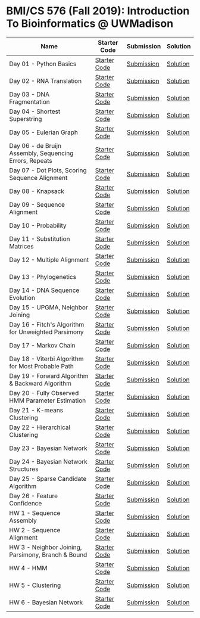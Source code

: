 # BMI/CS 576 (Fall 2019): Introduction To Bioinformatics @ UWMadison

| Name | Starter Code | Submission | Solution |
| --- | --- | --- | --- |
|Day 01 - Python Basics|[Starter Code](Day%2001%20-%20Python%20Basics/Starter)|[Submission](Day%2001%20-%20Python%20Basics/Submission)|[Solution](Day%2001%20-%20Python%20Basics/Solution)
|Day 02 - RNA Translation|[Starter Code](Day%2002%20-%20RNA%20Translation/Starter)|[Submission](Day%2002%20-%20RNA%20Translation/Submission)|[Solution](Day%2002%20-%20RNA%20Translation/Solution)
|Day 03 - DNA Fragmentation|[Starter Code](Day%2003%20-%20DNA%20Fragmentation/Starter)|[Submission](Day%2003%20-%20DNA%20Fragmentation/Submission)|[Solution](Day%2003%20-%20DNA%20Fragmentation/Solution)
|Day 04 - Shortest Superstring|[Starter Code](Day%2004%20-%20Shortest%20Superstring/Starter)|[Submission](Day%2004%20-%20Shortest%20Superstring/Submission)|[Solution](Day%2004%20-%20Shortest%20Superstring/Solution)
|Day 05 - Eulerian Graph|[Starter Code](Day%2005%20-%20Eulerian%20Graph/Starter)|[Submission](Day%2005%20-%20Eulerian%20Graph/Submission)|[Solution](Day%2005%20-%20Eulerian%20Graph/Solution)
|Day 06 - de Bruijn Assembly, Sequencing Errors, Repeats|[Starter Code](Day%2006%20-%20de%20Bruijn%20Assembly%2C%20Sequencing%20Errors%2C%20Repeats/Starter)|[Submission](Day%2006%20-%20de%20Bruijn%20Assembly%2C%20Sequencing%20Errors%2C%20Repeats/Submission)|[Solution](Day%2006%20-%20de%20Bruijn%20Assembly%2C%20Sequencing%20Errors%2C%20Repeats/Solution)
|Day 07 - Dot Plots, Scoring Sequence Alignment|[Starter Code](Day%2007%20-%20Dot%20Plots%2C%20Scoring%20Sequence%20Alignment/Starter)|[Submission](Day%2007%20-%20Dot%20Plots%2C%20Scoring%20Sequence%20Alignment/Submission)|[Solution](Day%2007%20-%20Dot%20Plots%2C%20Scoring%20Sequence%20Alignment/Solution)
|Day 08 - Knapsack|[Starter Code](Day%2008%20-%20Knapsack/Starter)|[Submission](Day%2008%20-%20Knapsack/Submission)|[Solution](Day%2008%20-%20Knapsack/Solution)
|Day 09 - Sequence Alignment|[Starter Code](Day%2009%20-%20Sequence%20Alignment/Starter)|[Submission](Day%2009%20-%20Sequence%20Alignment/Submission)|[Solution](Day%2009%20-%20Sequence%20Alignment/Solution)
|Day 10 - Probability|[Starter Code](Day%2010%20-%20Probability/Starter)|[Submission](Day%2010%20-%20Probability/Submission)|[Solution](Day%2010%20-%20Probability/Solution)
|Day 11 - Substitution Matrices|[Starter Code](Day%2011%20-%20Substitution%20Matrices/Starter)|[Submission](Day%2011%20-%20Substitution%20Matrices/Submission)|[Solution](Day%2011%20-%20Substitution%20Matrices/Solution)
|Day 12 - Multiple Alignment|[Starter Code](Day%2012%20-%20Multiple%20Alignment/Starter)|[Submission](Day%2012%20-%20Multiple%20Alignment/Submission)|[Solution](Day%2012%20-%20Multiple%20Alignment/Solution)
|Day 13 - Phylogenetics|[Starter Code](Day%2013%20-%20Phylogenetics/Starter)|[Submission](Day%2013%20-%20Phylogenetics/Submission)|[Solution](Day%2013%20-%20Phylogenetics/Solution)
|Day 14 - DNA Sequence Evolution|[Starter Code](Day%2014%20-%20DNA%20Sequence%20Evolution/Starter)|[Submission](Day%2014%20-%20DNA%20Sequence%20Evolution/Submission)|[Solution](Day%2014%20-%20DNA%20Sequence%20Evolution/Solution)
|Day 15 - UPGMA, Neighbor Joining|[Starter Code](Day%2015%20-%20UPGMA%2C%20Neighbor%20Joining/Starter)|[Submission](Day%2015%20-%20UPGMA%2C%20Neighbor%20Joining/Submission)|[Solution](Day%2015%20-%20UPGMA%2C%20Neighbor%20Joining/Solution)
|Day 16 - Fitch's Algorithm for Unweighted Parsimony|[Starter Code](Day%2016%20-%20Fitch%27s%20Algorithm%20for%20Unweighted%20Parsimony/Starter)|[Submission](Day%2016%20-%20Fitch%27s%20Algorithm%20for%20Unweighted%20Parsimony/Submission)|[Solution](Day%2016%20-%20Fitch%27s%20Algorithm%20for%20Unweighted%20Parsimony/Solution)
|Day 17 - Markov Chain|[Starter Code](Day%2017%20-%20Markov%20Chain/Startercode)|[Submission](Day%2017%20-%20Markov%20Chain/Submission)|[Solution](Day%2017%20-%20Markov%20Chain/Solution)
|Day 18 - Viterbi Algorithm for Most Probable Path|[Starter Code](Day%2018%20-%20Viterbi%20Algorithm%20for%20Most%20Probable%20Path/Startercode)|[Submission](Day%2018%20-%20Viterbi%20Algorithm%20for%20Most%20Probable%20Path/Submission)|[Solution](Day%2018%20-%20Viterbi%20Algorithm%20for%20Most%20Probable%20Path/Solution)
|Day 19 - Forward Algorithm & Backward Algorithm|[Starter Code](Day%2019%20-%20Forward%20Algorithm%20%26%20Backward%20Algorithm/Startercode)|[Submission](Day%2019%20-%20Forward%20Algorithm%20%26%20Backward%20Algorithm/Submission)|[Solution](Day%2019%20-%20Forward%20Algorithm%20%26%20Backward%20Algorithm/Solution)
|Day 20 - Fully Observed HMM Parameter Estimation|[Starter Code](Day%2020%20-%20Fully%20Observed%20HMM%20Parameter%20Estimation/Startercode)|[Submission](Day%2020%20-%20Fully%20Observed%20HMM%20Parameter%20Estimation/Submission)|[Solution](Day%2020%20-%20Fully%20Observed%20HMM%20Parameter%20Estimation/Solution)
|Day 21 - K-means Clustering|[Starter Code](Day%2021%20-%20K-means%20Clustering/Startercode)|[Submission](Day%2021%20-%20K-means%20Clustering/Submission)|[Solution](Day%2021%20-%20K-means%20Clustering/Solution)
|Day 22 - Hierarchical Clustering|[Starter Code](Day%2022%20-%20Hierarchical%20Clustering/Startercode)|[Submission](Day%2022%20-%20Hierarchical%20Clustering/Submission)|[Solution](Day%2022%20-%20Hierarchical%20Clustering/Solution)
|Day 23 - Bayesian Network|[Starter Code](Day%2023%20-%20Bayesian%20Network/Startercode)|[Submission](Day%2023%20-%20Bayesian%20Network/Submission)|[Solution](Day%2023%20-%20Bayesian%20Network/Solution)
|Day 24 - Bayesian Network Structures|[Starter Code](Day%2024%20-%20Bayesian%20Network%20Structures/Startercode)|[Submission](Day%2024%20-%20Bayesian%20Network%20Structures/Submission)|[Solution](Day%2024%20-%20Bayesian%20Network%20Structures/Solution)
|Day 25 - Sparse Candidate Algorithm|[Starter Code](Day%2025%20-%20Sparse%20Candidate%20Algorithm/Startercode)|[Submission](Day%2025%20-%20Sparse%20Candidate%20Algorithm/Submission)|[Solution](Day%2025%20-%20Sparse%20Candidate%20Algorithm/Solution)
|Day 26 - Feature Confidence|[Starter Code](Day%2026%20-%20Feature%20Confidence/Startercode)|[Submission](Day%2026%20-%20Feature%20Confidence/Submission)|[Solution](Day%2026%20-%20Feature%20Confidence/Solution)
|HW 1 - Sequence Assembly|[Starter Code](HW%201%20-%20Sequence%20Assembly/Starter)|[Submission](HW%201%20-%20Sequence%20Assembly/Submission)|[Solution](HW%201%20-%20Sequence%20Assembly/Solution)
|HW 2 - Sequence Alignment|[Starter Code](HW%202%20-%20Sequence%20Alignment/Starter)|[Submission](HW%202%20-%20Sequence%20Alignment/Submission)|[Solution](HW%202%20-%20Sequence%20Alignment/Solution)
|HW 3 - Neighbor Joining, Parsimony, Branch & Bound|[Starter Code](HW%203%20-%20Neighbor%20Joining%2C%20Parsimony%2C%20Branch%20%26%20Bound/Startercode)|[Submission](HW%203%20-%20Neighbor%20Joining%2C%20Parsimony%2C%20Branch%20%26%20Bound/Submission)|[Solution](HW%203%20-%20Neighbor%20Joining%2C%20Parsimony%2C%20Branch%20%26%20Bound/Solution)
|HW 4 - HMM|[Starter Code](HW%204%20-%20HMM/Startercode)|[Submission](HW%204%20-%20HMM/Submission)|[Solution](HW%204%20-%20HMM/Solution)
|HW 5 - Clustering|[Starter Code](HW%205%20-%20Clustering/Startercode)|[Submission](HW%205%20-%20Clustering/Submission)|[Solution](HW%205%20-%20Clustering/Solution)
|HW 6 - Bayesian Network|[Starter Code](HW%206%20-%20Bayesian%20Network/Startercode)|[Submission](HW%206%20-%20Bayesian%20Network/Submission)|[Solution](HW%206%20-%20Bayesian%20Network/Solution)
